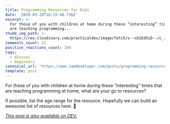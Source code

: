```yaml
---
title: Programming Resources for Kids
date: '2020-03-28T16:25:48.736Z'
excerpt: >-
  For those of you with children at home during these “interesting” times that
  are teaching programming...
thumb_img_path: >-
  https://res.cloudinary.com/practicaldev/image/fetch/s--nX1O3XiD--/c_imagga_scale,f_auto,fl_progressive,h_420,q_auto,w_1000/https://dev-to-uploads.s3.amazonaws.com/i/8fxrp17frkcl8d0nwojb.jpeg
comments_count: 22
positive_reactions_count: 104
tags:
  - discuss
  - beginners
canonical_url: 'https://www.iamdeveloper.com/posts/programming-resources-for-kids-apb/'
template: post
---
```


For those of you with children at home during these “interesting” times that are teaching programming at home, what are your go to resources?

If possible, list the age range for the resource. Hopefully we can build an awesome list of resources here. 💪

_[This post is also available on DEV.](https://dev.to/nickytonline/programming-resources-for-kids-apb)_

<script>
const parent = document.getElementsByTagName('head')[0];
const script = document.createElement('script');
script.type = 'text/javascript';
script.src = 'https://cdnjs.cloudflare.com/ajax/libs/iframe-resizer/4.1.1/iframeResizer.min.js';
script.charset = 'utf-8';
script.onload = function() {
    window.iFrameResize({}, '.liquidTag');
};
parent.appendChild(script);
</script>

